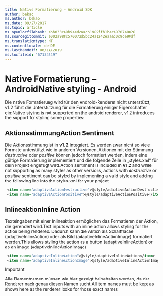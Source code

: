 ```yaml
---
title: Native Formatierung – Android SDK
author: bekao
ms.author: bekao
ms.date: 09/27/2017
ms.topic: article
ms.openlocfilehash: ebb033c68b9aedcaacb1989ffb1bec48707a9026
ms.sourcegitcommit: e002a988c570072d5bc24a1242eaaac0c9ce90df
ms.translationtype: MT
ms.contentlocale: de-DE
ms.lasthandoff: 06/14/2019
ms.locfileid: "67134249"
---
```

# <a name="native-styling---android"></a><span data-ttu-id="65ba8-102">Native Formatierung – Android</span><span class="sxs-lookup"><span data-stu-id="65ba8-102">Native styling - Android</span></span>

<span data-ttu-id="65ba8-103">Die native Formatierung wird für den Android-Renderer nicht unterstützt, v1.2 führt die Unterstützung für die Formatierung einiger Eigenschaften ein:</span><span class="sxs-lookup"><span data-stu-id="65ba8-103">Native styling is not supported on the android renderer, v1.2 introduces the support for styling some properties:</span></span>

## <a name="action-sentiment"></a><span data-ttu-id="65ba8-104">Aktionsstimmung</span><span class="sxs-lookup"><span data-stu-id="65ba8-104">Action Sentiment</span></span>

<span data-ttu-id="65ba8-105">Die Aktionsstimmung ist in **v1. 2** integriert. Es werden zwar nicht so viele Formate unterstützt wie in anderen Versionen, Aktionen mit der Stimmung *destructive* oder *positive* können jedoch formatiert werden, indem eine gültige Formatierung implementiert und die folgende Zeile in „styles.xml“ für dein Projekt eingefügt wird.</span><span class="sxs-lookup"><span data-stu-id="65ba8-105">Action sentiment is included in **v1.2** and while not supporting as many styles as other versions, actions with *destructive* or *positive* sentiment can be styled by implementing a valid style and adding the following line into the styles.xml for your project</span></span>

```styles.xml
 <item name="adaptiveActionDestructive">@style/adaptiveActionDestructive</item>
 <item name="adaptiveActionPositive">@style/adaptiveActionPositive</item>
```

## <a name="inline-action"></a><span data-ttu-id="65ba8-106">Inlineaktion</span><span class="sxs-lookup"><span data-stu-id="65ba8-106">Inline Action</span></span>

<span data-ttu-id="65ba8-107">Texteingaben mit einer Inlineaktion ermöglichen das Formatieren der Aktion, die gerendert wird.</span><span class="sxs-lookup"><span data-stu-id="65ba8-107">Text inputs with an inline action allows styling for the action being rendered.</span></span> <span data-ttu-id="65ba8-108">Dadurch kann die Aktion als Schaltfläche (adaptiveInlineAction) oder als Bild (adaptiveInlineActionImage) formatiert werden.</span><span class="sxs-lookup"><span data-stu-id="65ba8-108">This allows styling the action as a button (adaptiveInlineAction) or as an image (adaptiveInlineActionImage)</span></span>

```styles.xml
 <item name="adaptiveInlineAction">@style/adaptiveInlineAction</item>
 <item name="adaptiveInlineActionImage">@style/adaptiveInlineActionImage</item>
```

> [!IMPORTANT]
> <span data-ttu-id="65ba8-109">Alle Elementnamen müssen wie hier gezeigt beibehalten werden, da der Renderer nach genau diesen Namen sucht.</span><span class="sxs-lookup"><span data-stu-id="65ba8-109">All item names must be kept as shown here as the renderer looks for those exact names</span></span>
